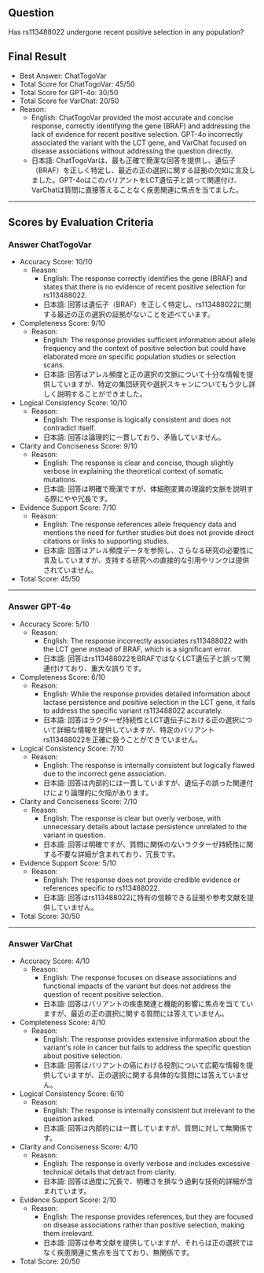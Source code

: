 ## Question

Has rs113488022 undergone recent positive selection in any population?

## Final Result

- Best Answer: ChatTogoVar
- Total Score for ChatTogoVar: 45/50
- Total Score for GPT-4o: 30/50
- Total Score for VarChat: 20/50
- Reason:
  - English: ChatTogoVar provided the most accurate and concise response, correctly identifying the gene (BRAF) and addressing the lack of evidence for recent positive selection. GPT-4o incorrectly associated the variant with the LCT gene, and VarChat focused on disease associations without addressing the question directly.
  - 日本語: ChatTogoVarは、最も正確で簡潔な回答を提供し、遺伝子（BRAF）を正しく特定し、最近の正の選択に関する証拠の欠如に言及しました。GPT-4oはこのバリアントをLCT遺伝子と誤って関連付け、VarChatは質問に直接答えることなく疾患関連に焦点を当てました。

---

## Scores by Evaluation Criteria

### Answer ChatTogoVar
- Accuracy Score: 10/10
  - Reason: 
    - English: The response correctly identifies the gene (BRAF) and states that there is no evidence of recent positive selection for rs113488022. 
    - 日本語: 回答は遺伝子（BRAF）を正しく特定し、rs113488022に関する最近の正の選択の証拠がないことを述べています。
- Completeness Score: 9/10
  - Reason: 
    - English: The response provides sufficient information about allele frequency and the context of positive selection but could have elaborated more on specific population studies or selection scans.
    - 日本語: 回答はアレル頻度と正の選択の文脈について十分な情報を提供していますが、特定の集団研究や選択スキャンについてもう少し詳しく説明することができました。
- Logical Consistency Score: 10/10
  - Reason: 
    - English: The response is logically consistent and does not contradict itself.
    - 日本語: 回答は論理的に一貫しており、矛盾していません。
- Clarity and Conciseness Score: 9/10
  - Reason: 
    - English: The response is clear and concise, though slightly verbose in explaining the theoretical context of somatic mutations.
    - 日本語: 回答は明確で簡潔ですが、体細胞変異の理論的文脈を説明する際にやや冗長です。
- Evidence Support Score: 7/10
  - Reason: 
    - English: The response references allele frequency data and mentions the need for further studies but does not provide direct citations or links to supporting studies.
    - 日本語: 回答はアレル頻度データを参照し、さらなる研究の必要性に言及していますが、支持する研究への直接的な引用やリンクは提供されていません。
- Total Score: 45/50

---

### Answer GPT-4o
- Accuracy Score: 5/10
  - Reason: 
    - English: The response incorrectly associates rs113488022 with the LCT gene instead of BRAF, which is a significant error.
    - 日本語: 回答はrs113488022をBRAFではなくLCT遺伝子と誤って関連付けており、重大な誤りです。
- Completeness Score: 6/10
  - Reason: 
    - English: While the response provides detailed information about lactase persistence and positive selection in the LCT gene, it fails to address the specific variant rs113488022 accurately.
    - 日本語: 回答はラクターゼ持続性とLCT遺伝子における正の選択について詳細な情報を提供していますが、特定のバリアントrs113488022を正確に扱うことができていません。
- Logical Consistency Score: 7/10
  - Reason: 
    - English: The response is internally consistent but logically flawed due to the incorrect gene association.
    - 日本語: 回答は内部的には一貫していますが、遺伝子の誤った関連付けにより論理的に欠陥があります。
- Clarity and Conciseness Score: 7/10
  - Reason: 
    - English: The response is clear but overly verbose, with unnecessary details about lactase persistence unrelated to the variant in question.
    - 日本語: 回答は明確ですが、質問に関係のないラクターゼ持続性に関する不要な詳細が含まれており、冗長です。
- Evidence Support Score: 5/10
  - Reason: 
    - English: The response does not provide credible evidence or references specific to rs113488022.
    - 日本語: 回答はrs113488022に特有の信頼できる証拠や参考文献を提供していません。
- Total Score: 30/50

---

### Answer VarChat
- Accuracy Score: 4/10
  - Reason: 
    - English: The response focuses on disease associations and functional impacts of the variant but does not address the question of recent positive selection.
    - 日本語: 回答はバリアントの疾患関連と機能的影響に焦点を当てていますが、最近の正の選択に関する質問には答えていません。
- Completeness Score: 4/10
  - Reason: 
    - English: The response provides extensive information about the variant's role in cancer but fails to address the specific question about positive selection.
    - 日本語: 回答はバリアントの癌における役割について広範な情報を提供していますが、正の選択に関する具体的な質問には答えていません。
- Logical Consistency Score: 6/10
  - Reason: 
    - English: The response is internally consistent but irrelevant to the question asked.
    - 日本語: 回答は内部的には一貫していますが、質問に対して無関係です。
- Clarity and Conciseness Score: 4/10
  - Reason: 
    - English: The response is overly verbose and includes excessive technical details that detract from clarity.
    - 日本語: 回答は過度に冗長で、明確さを損なう過剰な技術的詳細が含まれています。
- Evidence Support Score: 2/10
  - Reason: 
    - English: The response provides references, but they are focused on disease associations rather than positive selection, making them irrelevant.
    - 日本語: 回答は参考文献を提供していますが、それらは正の選択ではなく疾患関連に焦点を当てており、無関係です。
- Total Score: 20/50